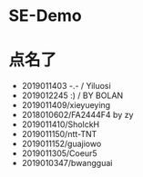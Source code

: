 # SE-Demo
# 点名了
- 2019011403 -.- / Yiluosi
- 2019012245 :) / BY BOLAN
- 2019011409/xieyueying
- 2018010602/FA2444F4 by zy
- 2019011410/SholckH
- 2019011150/ntt-TNT
- 2019011152/guajiowo
- 2019011305/Coeur5
- 2019010347/bwangguai

